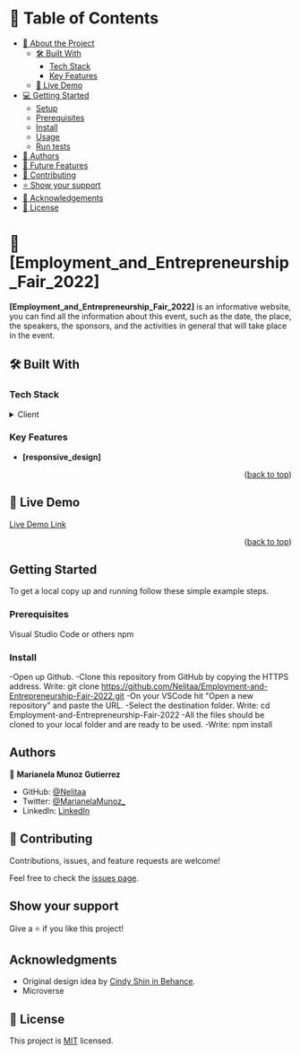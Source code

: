 <a name="readme-top"></a>
# 📗 Table of Contents

- [📖 About the Project](#about-project)
  - [🛠 Built With](#built-with)
    - [Tech Stack](#tech-stack)
    - [Key Features](#key-features)
  - [🚀 Live Demo](#live-demo)
- [💻 Getting Started](#getting-started)
  - [Setup](#setup)
  - [Prerequisites](#prerequisites)
  - [Install](#install)
  - [Usage](#usage)
  - [Run tests](#run-tests)
- [👥 Authors](#authors)
- [🔭 Future Features](#future-features)
- [🤝 Contributing](#contributing)
- [⭐️ Show your support](#support)
- [🙏 Acknowledgements](#acknowledgements)
- [📝 License](#license)

# 📖 [Employment_and_Entrepreneurship_Fair_2022] <a name="about-project"></a>

**[Employment_and_Entrepreneurship_Fair_2022]** is an informative website, you can find all the information about this event, such as the date, the place, the speakers, the sponsors, and the activities in general that will take place in the event.

## 🛠 Built With <a name="built-with"></a>

### Tech Stack <a name="tech-stack"></a>

<details>
  <summary>Client</summary>
  <ul>
    <li><a href="https://www.javascript.com/">JavaScript</a></li>
    <li><a href="https://html5.org/">HTML5</a></li>
    <li>CSS3</li>
  </ul>
</details>

### Key Features <a name="key-features"></a>

- **[responsive_design]**

<p align="right">(<a href="#readme-top">back to top</a>)</p>

## 🚀 Live Demo <a name="live-demo"></a>

[Live Demo Link](https://nelitaa.github.io/Employment-and-Entrepreneurship-Fair-2022/)

<p align="right">(<a href="#readme-top">back to top</a>)</p>





## Getting Started

To get a local copy up and running follow these simple example steps.

### Prerequisites

Visual Studio Code or others
npm

### Install

-Open up Github.
-Clone this repository from GitHub by copying the HTTPS address. Write: git clone https://github.com/Nelitaa/Employment-and-Entrepreneurship-Fair-2022.git
-On your VSCode hit "Open a new repository" and paste the URL.
-Select the destination folder. Write: cd Employment-and-Entrepreneurship-Fair-2022
-All the files should be cloned to your local folder and are ready to be used.
-Write: npm install

## Authors

👤 **Marianela Munoz Gutierrez**

- GitHub: [@Nelitaa](https://github.com/Nelitaa)
- Twitter: [@MarianelaMunoz\_](https://twitter.com/MarianelaMunoz_)
- LinkedIn: [LinkedIn](https://www.linkedin.com/in/marianela-muñoz-gutierrez/)

## 🤝 Contributing

Contributions, issues, and feature requests are welcome!

Feel free to check the [issues page](../../issues/).

## Show your support

Give a ⭐️ if you like this project!

## Acknowledgments

- Original design idea by [Cindy Shin in Behance](https://www.behance.net/adagio07).
- Microverse

## 📝 License

This project is [MIT](/LICENSE.md) licensed.
